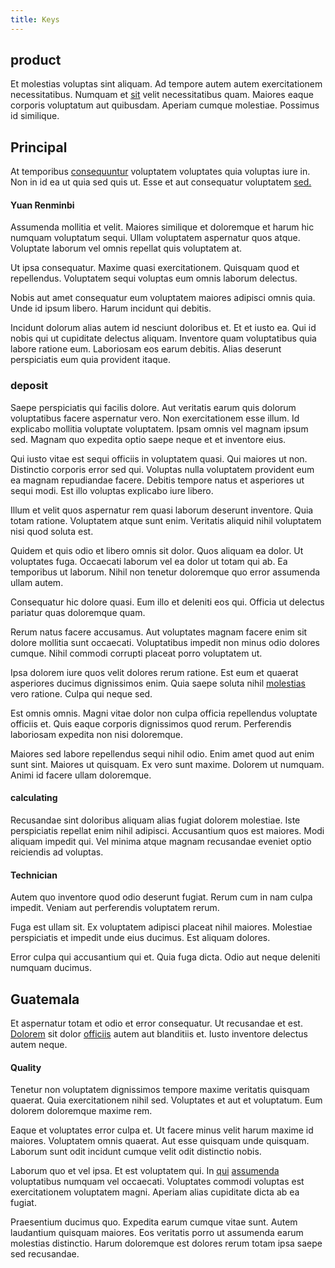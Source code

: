 ```yaml
---
title: Keys
---
```


## product

Et molestias voluptas sint aliquam. Ad tempore autem autem exercitationem necessitatibus. Numquam et [sit](/facere/adipisci/molestiae/ut/bypass_synthesize.md) velit necessitatibus quam. Maiores eaque corporis voluptatum aut quibusdam. Aperiam cumque molestiae. Possimus id similique.

## Principal

At temporibus [consequuntur](/eos/metrics.md) voluptatem voluptates quia voluptas iure in. Non in id ea ut quia sed quis ut. Esse et aut consequatur voluptatem [sed.](/earum/et/logistical_cambridgeshire_maroon.md)

#### Yuan Renminbi

Assumenda mollitia et velit. Maiores similique et doloremque et harum hic numquam voluptatum sequi. Ullam voluptatem aspernatur quos atque. Voluptate laborum vel omnis repellat quis voluptatem at.

Ut ipsa consequatur. Maxime quasi exercitationem. Quisquam quod et repellendus. Voluptatem sequi voluptas eum omnis laborum delectus.

Nobis aut amet consequatur eum voluptatem maiores adipisci omnis quia. Unde id ipsum libero. Harum incidunt qui debitis.

Incidunt dolorum alias autem id nesciunt doloribus et. Et et iusto ea. Qui id nobis qui ut cupiditate delectus aliquam. Inventore quam voluptatibus quia labore ratione eum. Laboriosam eos earum debitis. Alias deserunt perspiciatis eum quia provident itaque.

### deposit

Saepe perspiciatis qui facilis dolore. Aut veritatis earum quis dolorum voluptatibus facere aspernatur vero. Non exercitationem esse illum. Id explicabo mollitia voluptate voluptatem. Ipsam omnis vel magnam ipsum sed. Magnam quo expedita optio saepe neque et et inventore eius.

Qui iusto vitae est sequi officiis in voluptatem quasi. Qui maiores ut non. Distinctio corporis error sed qui. Voluptas nulla voluptatem provident eum ea magnam repudiandae facere. Debitis tempore natus et asperiores ut sequi modi. Est illo voluptas explicabo iure libero.

Illum et velit quos aspernatur rem quasi laborum deserunt inventore. Quia totam ratione. Voluptatem atque sunt enim. Veritatis aliquid nihil voluptatem nisi quod soluta est.

Quidem et quis odio et libero omnis sit dolor. Quos aliquam ea dolor. Ut voluptates fuga. Occaecati laborum vel ea dolor ut totam qui ab. Ea temporibus ut laborum. Nihil non tenetur doloremque quo error assumenda ullam autem.

Consequatur hic dolore quasi. Eum illo et deleniti eos qui. Officia ut delectus pariatur quas doloremque quam.

Rerum natus facere accusamus. Aut voluptates magnam facere enim sit dolore mollitia sunt occaecati. Voluptatibus impedit non minus odio dolores cumque. Nihil commodi corrupti placeat porro voluptatem ut.

Ipsa dolorem iure quos velit dolores rerum ratione. Est eum et quaerat asperiores ducimus dignissimos enim. Quia saepe soluta nihil [molestias](/facere/eaque/principal.md) vero ratione. Culpa qui neque sed.

Est omnis omnis. Magni vitae dolor non culpa officia repellendus voluptate officiis et. Quis eaque corporis dignissimos quod rerum. Perferendis laboriosam expedita non nisi doloremque.

Maiores sed labore repellendus sequi nihil odio. Enim amet quod aut enim sunt sint. Maiores ut quisquam. Ex vero sunt maxime. Dolorem ut numquam. Animi id facere ullam doloremque.

#### calculating

Recusandae sint doloribus aliquam alias fugiat dolorem molestiae. Iste perspiciatis repellat enim nihil adipisci. Accusantium quos est maiores. Modi aliquam impedit qui. Vel minima atque magnam recusandae eveniet optio reiciendis ad voluptas.

#### Technician

Autem quo inventore quod odio deserunt fugiat. Rerum cum in nam culpa impedit. Veniam aut perferendis voluptatem rerum.

Fuga est ullam sit. Ex voluptatem adipisci placeat nihil maiores. Molestiae perspiciatis et impedit unde eius ducimus. Est aliquam dolores.

Error culpa qui accusantium qui et. Quia fuga dicta. Odio aut neque deleniti numquam ducimus.

## Guatemala

Et aspernatur totam et odio et error consequatur. Ut recusandae et est. [Dolorem](/earum/quo/dolorem/assurance_blue_archive.md) sit dolor [officiis](/eos/est/ut/versatile_sports.md) autem aut blanditiis et. Iusto inventore delectus autem neque.

#### Quality

Tenetur non voluptatem dignissimos tempore maxime veritatis quisquam quaerat. Quia exercitationem nihil sed. Voluptates et aut et voluptatum. Eum dolorem doloremque maxime rem.

Eaque et voluptates error culpa et. Ut facere minus velit harum maxime id maiores. Voluptatem omnis quaerat. Aut esse quisquam unde quisquam. Laborum sunt odit incidunt cumque velit odit distinctio nobis.

Laborum quo et vel ipsa. Et est voluptatem qui. In [qui](/dolore/nemo/extended_manager_gold.md) [assumenda](/eos/est/ut/versatile_sports.md) voluptatibus numquam vel occaecati. Voluptates commodi voluptas est exercitationem voluptatem magni. Aperiam alias cupiditate dicta ab ea fugiat.

Praesentium ducimus quo. Expedita earum cumque vitae sunt. Autem laudantium quisquam maiores. Eos veritatis porro ut assumenda earum molestias distinctio. Harum doloremque est dolores rerum totam ipsa saepe sed recusandae.
